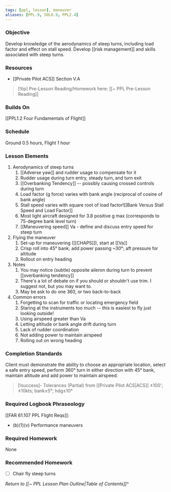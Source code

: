 ```yaml
---
tags: [ppl, lesson], maneuver
aliases: [PPL.9, SOLO.9, PPL2.4]
---
```

### Objective
Develop knowledge of the aerodynamics of steep turns, including load factor and effect on stall speed. Develop [[risk management]] and skills associated with steep turns.

### Resources
- [[Private Pilot ACS]] Section V.A

> [!tip] Pre-Lesson Reading/Homework here: [[~ PPL Pre-Lesson Reading]]

### Builds On
[[PPL1.2 Four Fundamentals of Flight]]

### Schedule
Ground 0.5 hours, Flight 1 hour

### Lesson Elements
1. Aerodynamics of steep turns
	1. [[Adverse yaw]] and rudder usage to compensate for it
	2. Rudder usage during turn entry, steady turn, and turn exit
	3. [[Overbanking Tendency]] -- possibly causing crossed controls during turn
	4. Load factor (g force) varies with bank angle (reciprocal of cosine of bank angle)
	5. Stall speed varies with square root of load factor![[Bank Versus Stall Speed and Load Factor]]
	6. Most light aircraft designed for 3.8 positive g max (corresponds to 75-degree bank level turn)
	7. [[Maneuvering speed]] Va - define and discuss entry speed for steep turn
2. Flying the maneuver
	1. Set-up for maneuvering ([[CHAPS]]), start at [[Va]]
	2. Crisp roll into 45° bank; add power passing ~30°; aft pressure for altitude
	3. Rollout on entry heading
3. Notes
	1. You may notice (subtle) opposite aileron during turn to prevent [[overbanking tendency]]
	2. There's a lot of debate on if you should or shouldn't use trim. I suggest not, but you may want to.
	3. May be ask to do one 360, or two back-to-back
4. Common errors
	1. Forgetting to scan for traffic or locating emergency field
	2. Staring at the instruments too much -- this is easiest to fly just looking outside!
	3. Using airspeed greater than Va
	4. Letting altitude or bank angle drift during turn
	5. Lack of rudder coordination
	6. Not adding power to maintain airspeed
	7. Rolling out on wrong heading

### Completion Standards
Client must demonstrate the ability to choose an appropriate location, select a safe entry speed, perform 360° turn in either direction with 45° bank, maintain altitude and add power to maintain airspeed.

> [!success]- Tolerances (Partial) from [[Private Pilot ACS|ACS]]
> ±100'; ±10kts; bank±5°; hdg±10°

### Required Logbook Phraseology
[[FAR 61.107 PPL Flight Reqs]]:
- (b)(1)(v) Performance maneuvers

### Required Homework
 None
 
### Recommended Homework 
- [ ] Chair fly steep turns

*Return to [[~ PPL Lesson Plan Outline|Table of Contents]]^*
